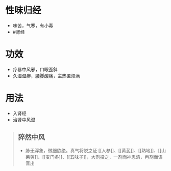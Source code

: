 # 性味归经
- 味苦，气寒，有小毒
- #肾经 
# 功效
- 疗暴中风邪，口眼歪斜
- 久湿湿痹，腰脚酸痛，主热匿烦满
# 用法
- 入肾经
- 治肾中风湿
>## 猝然中风
>- 脉无浮象，微细欲绝。真气将脱之证
>[[人参]]、[[黄芪]]、[[熟地]]、[[山茱萸]]、[[麦门冬]]、[[五味子]]，大剂投之，一剂而神思清，再剂而语音出